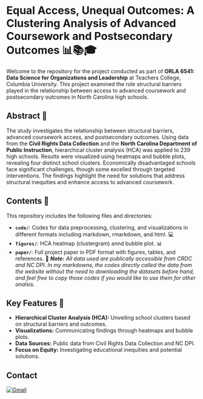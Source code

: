 # **Equal Access, Unequal Outcomes: A Clustering Analysis of Advanced Coursework and Postsecondary Outcomes** 📊📚🎓

Welcome to the repository for the project conducted as part of **ORLA 6541: Data Science for Organizations and Leadership** at Teachers College, Columbia University. This project examined the role structural barriers played in the relationship between access to advanced coursework and postsecondary outcomes in North Carolina high schools. 

## **Abstract** 📝
The study investigates the relationship between structural barriers, advanced coursework access, and postsecondary outcomes. Using data from the **Civil Rights Data Collection** and the **North Carolina Department of Public Instruction**, hierarchical cluster analysis (HCA) was applied to 239 high schools. Results were visualized using heatmaps and bubble plots, revealing four distinct school clusters. Economically disadvantaged schools face significant challenges, though some excelled through targeted interventions. The findings highlight the need for solutions that address structural inequities and enhance access to advanced coursework.

## **Contents** 📂

This repository includes the following files and directories:

- **`code/`**: Codes for data preprocessing, clustering, and visualizations in different formats including markdown, rmarkdown, and html. 💻 
- **`figures/`**: HCA heatmap (clustergram) annd bubble plot. 📊 
- **`paper/`**: Full project paper in PDF format with figures, tables, and references. 📝
***Note:** All data used are publically accessible from CRDC and NC DPI. In my markdowns, the codes directly called the data from the website without the need to downloading the datasets before hand, and feel free to copy those codes if you would like to use them for other analsis.*

## **Key Features** 🚀
- **Hierarchical Cluster Analysis (HCA):** Unveiling school clusters based on structural barriers and outcomes.
- **Visualizations:** Communicating findings through heatmaps and bubble plots.
- **Data Sources:** Public data from Civil Rights Data Collection and NC DPI.
- **Focus on Equity:** Investigating educational inequities and potential solutions.

## Contact 
[![Gmail](https://img.shields.io/badge/Gmail-Contact-red?style=for-the-badge&logo=gmail&logoColor=white)](mailto:sw3891@tc.columbia.edu)



